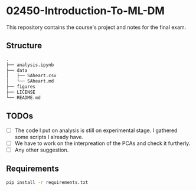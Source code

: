 # 02450-Introduction-To-ML-DM

This repository contains the course's project and notes for the final exam.


## Structure

```sh
.
├── analysis.ipynb
├── data
│   ├── SAheart.csv
│   └── SAheart.md
├── figures
├── LICENSE
└── README.md
```

## TODOs

- [ ] The code I put on analysis is still on experimental stage. I gathered some scripts I already have.
- [ ] We have to work on the interpreation of the PCAs and check it furtherly.
- [ ] Any other suggestion.

## Requirements

```sh
pip install -r requirements.txt
```
